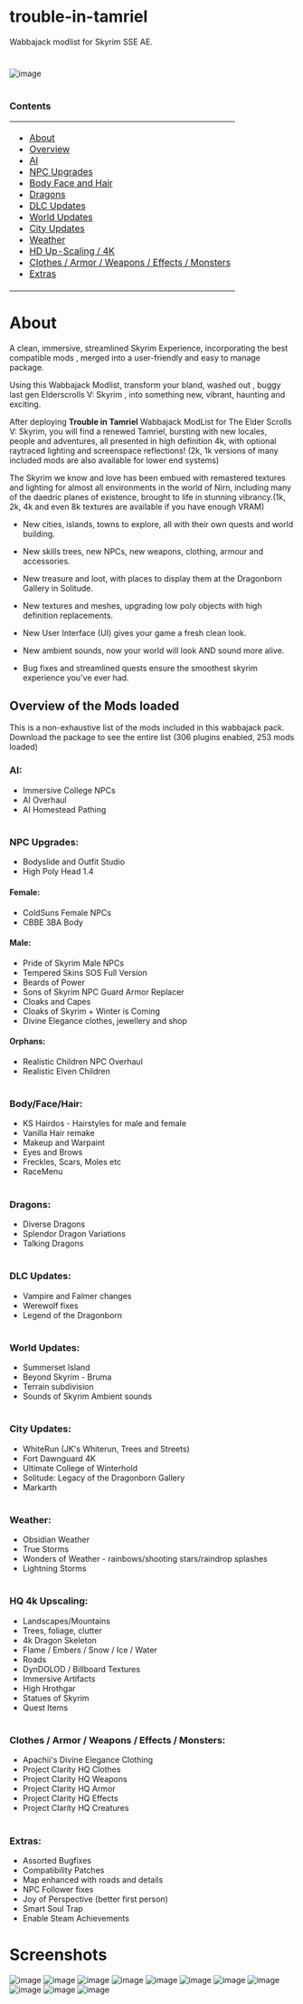 # trouble-in-tamriel
Wabbajack modlist for Skyrim SSE AE.

#
![image](https://user-images.githubusercontent.com/54466974/229329227-696481d5-4fa5-4f98-bab6-2f30e1fcdee4.png)

#
### Contents
<table>
  <tr>
		<td>
      <ul>
      <li><a href="https://github.com/troubleNZ/trouble-in-tamriel#about">About</a></li>
      <li><a href="https://github.com/troubleNZ/trouble-in-tamriel#overview-of-the-mods-loaded">Overview</a></li>
      <li><a href="https://github.com/troubleNZ/trouble-in-tamriel#ai">AI</a></li>
      <li><a href="https://github.com/troubleNZ/trouble-in-tamriel#npc-upgrades">NPC Upgrades</a></li>
      <li><a href="https://github.com/troubleNZ/trouble-in-tamriel#bodyfacehair">Body Face and Hair</a></li>
      <li><a href="https://github.com/troubleNZ/trouble-in-tamriel#dragons">Dragons</a></li>
      <li><a href="https://github.com/troubleNZ/trouble-in-tamriel#dlc-updates">DLC Updates</a></li>
      <li><a href="https://github.com/troubleNZ/trouble-in-tamriel#world-updates">World Updates</a></li>
      <li><a href="https://github.com/troubleNZ/trouble-in-tamriel#city-updates">City Updates</a></li>
      <li><a href="https://github.com/troubleNZ/trouble-in-tamriel#weather">Weather</a></li>
      <li><a href="https://github.com/troubleNZ/trouble-in-tamriel#hq-4k-upscaling">HD Up-Scaling / 4K</a></li>
      <li><a href="https://github.com/troubleNZ/trouble-in-tamriel#clothes--armor--weapons--effects--monsters">Clothes / Armor / Weapons / Effects / Monsters</a></li>
      <li><a href="https://github.com/troubleNZ/trouble-in-tamriel#extras">Extras</a></li>
      </ul> 
    </td>
  </tr>
</table>

# About

A clean, immersive, streamlined Skyrim Experience, incorporating the best compatible mods , merged into a user-friendly and easy to manage package.

Using this Wabbajack Modlist, transform your bland, washed out , buggy last gen Elderscrolls V: Skyrim , into something new, vibrant, haunting and exciting.

After deploying <b>Trouble in Tamriel</b> Wabbajack ModList for The Elder Scrolls V: Skyrim, you will find a renewed Tamriel, bursting with new locales, people and adventures, all presented in high definition 4k, with optional raytraced lighting and screenspace reflections!
(2k, 1k versions of many included mods are also available for lower end systems)

The Skyrim we know and love has been embued with remastered textures and lighting for almost all environments in the world of Nirn, including many of the daedric planes of existence, brought to life in stunning vibrancy.(1k, 2k, 4k and even 8k textures are available if you have enough VRAM)

- New cities, islands, towns to explore, all with their own quests and world building.

- New skills trees, new NPCs, new weapons, clothing, armour and accessories.

- New treasure and loot, with places to display them at the Dragonborn Gallery in Solitude.

- New textures and meshes, upgrading low poly objects with high definition replacements.

- New User Interface (UI) gives your game a fresh clean look.

- New ambient sounds, now your world will look AND sound more alive. 

- Bug fixes and streamlined quests ensure the smoothest skyrim experience you've ever had.


## Overview of the Mods loaded
This is a non-exhaustive list of the mods included in this wabbajack pack.</br>
Download the package to see the entire list (306 plugins enabled, 253 mods loaded)

### AI:
- Immersive College NPCs
- AI Overhaul
- AI Homestead Pathing
#
### NPC Upgrades:
- Bodyslide and Outfit Studio
- High Poly Head 1.4

#### Female:
- ColdSuns Female NPCs
- CBBE 3BA Body

#### Male:
- Pride of Skyrim Male NPCs
- Tempered Skins SOS Full Version
- Beards of Power
- Sons of Skyrim NPC Guard Armor Replacer
- Cloaks and Capes
- Cloaks of Skyrim + Winter is Coming
- Divine Elegance clothes, jewellery and shop

#### Orphans:
- Realistic Children NPC Overhaul 
- Realistic Elven Children
#
### Body/Face/Hair:
- KS Hairdos - Hairstyles for male and female
- Vanilla Hair remake
- Makeup and Warpaint
- Eyes and Brows
- Freckles, Scars, Moles etc
- RaceMenu
#
### Dragons:
- Diverse Dragons
- Splendor Dragon Variations
- Talking Dragons
#
### DLC Updates:
- Vampire and Falmer changes
- Werewolf fixes
- Legend of the Dragonborn
#
### World Updates:
- Summerset Island
- Beyond Skyrim - Bruma
- Terrain subdivision
- Sounds of Skyrim Ambient sounds
#
### City Updates:
- WhiteRun (JK's Whiterun, Trees and Streets)
- Fort Dawnguard 4K
- Ultimate College of Winterhold
- Solitude: Legacy of the Dragonborn Gallery
- Markarth
#
### Weather:
- Obsidian Weather
- True Storms
- Wonders of Weather - rainbows/shooting stars/raindrop splashes
- Lightning Storms
#
### HQ 4k Upscaling:
- Landscapes/Mountains
- Trees, foliage, clutter
- 4k Dragon Skeleton
- Flame / Embers / Snow / Ice / Water
- Roads
- DynDOLOD / Billboard Textures
- Immersive Artifacts
- High Hrothgar
- Statues of Skyrim
- Quest Items
#
### Clothes / Armor / Weapons / Effects / Monsters:
- Apachii's Divine Elegance Clothing
- Project Clarity HQ Clothes
- Project Clarity HQ Weapons
- Project Clarity HQ Armor
- Project Clarity HQ Effects
- Project Clarity HQ Creatures
#
### Extras:
- Assorted Bugfixes
- Compatibility Patches
- Map enhanced with roads and details
- NPC Follower fixes
- Joy of Perspective (better first person)
- Smart Soul Trap
- Enable Steam Achievements

# Screenshots
![image](https://i.imgur.com/m8xkzwI.jpg)
![image](https://i.imgur.com/hvnnF7E.jpg)
![image](https://i.imgur.com/8mA1pDU.jpg)
![image](https://i.imgur.com/NfOA8Vr.png)
![image](https://i.imgur.com/9te96gp.jpg)
![image](https://i.imgur.com/M5M0djo.jpg)
![image](https://i.imgur.com/NBkLsXH.jpg)
![image](https://i.imgur.com/WtTN8mv.jpg)
![image](https://i.imgur.com/ocoXcSP.jpg)
![image](https://i.imgur.com/gkPq72d.png)
![image](https://i.imgur.com/HoSPrgu.png)

#

